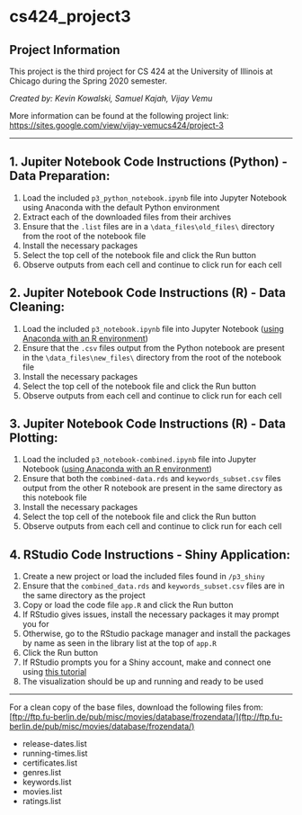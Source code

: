 # cs424_project3

## Project Information

This project is the third project for CS 424 at the University of Illinois at Chicago during the Spring 2020 semester.

*Created by: Kevin Kowalski, Samuel Kajah, Vijay Vemu*

More information can be found at the following project link: https://sites.google.com/view/vijay-vemucs424/project-3

---

## 1. Jupiter Notebook Code Instructions (Python) - Data Preparation:

1. Load the included `p3_python_notebook.ipynb` file into Jupyter Notebook using Anaconda with the default Python environment
2. Extract each of the downloaded files from their archives
3. Ensure that the `.list` files are in a `\data_files\old_files\` directory from the root of the notebook file
4. Install the necessary packages 
5. Select the top cell of the notebook file and click the Run button
6. Observe outputs from each cell and continue to click run for each cell

## 2. Jupiter Notebook Code Instructions (R) - Data Cleaning:

1. Load the included `p3_notebook.ipynb` file into Jupyter Notebook ([using Anaconda with an R environment](https://docs.anaconda.com/anaconda/navigator/tutorials/r-lang/))
2. Ensure that the `.csv` files output from the Python notebook are present in the `\data_files\new_files\` directory from the root of the notebook file
3. Install the necessary packages 
4. Select the top cell of the notebook file and click the Run button
5. Observe outputs from each cell and continue to click run for each cell

## 3. Jupiter Notebook Code Instructions (R) - Data Plotting:

1. Load the included `p3_notebook-combined.ipynb` file into Jupyter Notebook ([using Anaconda with an R environment](https://docs.anaconda.com/anaconda/navigator/tutorials/r-lang/))
2. Ensure that both the `combined-data.rds` and `keywords_subset.csv` files output from the other R notebook are present in the same directory as this notebook file
3. Install the necessary packages 
4. Select the top cell of the notebook file and click the Run button
5. Observe outputs from each cell and continue to click run for each cell

## 4. RStudio Code Instructions - Shiny Application:

1. Create a new project or load the included files found in `/p3_shiny`
2. Ensure that the `combined_data.rds` and `keywords_subset.csv` files are in the same directory as the project
3. Copy or load the code file `app.R` and click the Run button
4. If RStudio gives issues, install the necessary packages it may prompt you for
5. Otherwise, go to the RStudio package manager and install the packages by name as seen in the library list at the top of `app.R`
6. Click the Run button
7. If RStudio prompts you for a Shiny account, make and connect one using [this tutorial](https://shiny.rstudio.com/tutorial/)
8. The visualization should be up and running and ready to be used

---

For a clean copy of the base files, download the following files from: [ftp://ftp.fu-berlin.de/pub/misc/movies/database/frozendata/](ftp://ftp.fu-berlin.de/pub/misc/movies/database/frozendata/)
* release-dates.list
* running-times.list
* certificates.list
* genres.list
* keywords.list
* movies.list
* ratings.list
